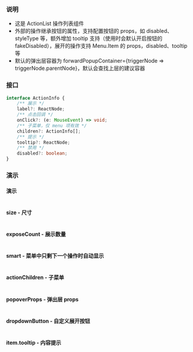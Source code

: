 ### 说明

-   这是 ActionList 操作列表组件
-   外部的操作继承按钮的属性，支持配置按钮的 props，如 disabled、styleType 等，额外增加 tooltip 支持（使用时会默认开启按钮的 fakeDisabled），展开的操作支持 Menu.Item 的 props，disabled、tooltip 等
-   默认的弹出层容器为 forwardPopupContainer={triggerNode => triggerNode.parentNode}，默认会查找上层的建议容器

### 接口

```ts {"static": true}
interface ActionInfo {
    /** 展示 */
    label?: ReactNode;
    /** 点击回调 */
    onClick?: (e: MouseEvent) => void;
    /** 子菜单，仅 menu 项有效 */
    children?: ActionInfo[];
    /** 提示 */
    tooltip?: ReactNode;
    /** 禁用 */
    disabled?: boolean;
}
```

### 演示

#### 演示

```js {"codepath": "actionList.jsx"}
```

#### size - 尺寸

```js {"codepath": "size.jsx"}
```

#### exposeCount - 展示数量

```js {"codepath": "exposeCount.jsx"}
```

#### smart - 菜单中只剩下一个操作时自动显示

```js {"codepath": "smart.jsx"}
```

#### actionChildren - 子菜单

```js {"codepath": "actionChildren.jsx"}
```

#### popoverProps - 弹出层 props

```js {"codepath": "popoverProps.jsx"}
```

#### dropdownButton - 自定义展开按钮

```js {"codepath": "dropdownButton.jsx"}
```

#### item.tooltip - 内容提示

```js {"codepath": "tooltip.jsx"}
```
